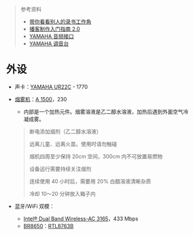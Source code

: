 > 参考资料
>
> - [带你看看别人的录书工作角](https://sspai.com/post/70126)
> - [播客制作入门指南 2.0](https://sspai.com/post/66717)
> - [YAMAHA 音频接口](https://www.yamaha.com.cn/products/music-production/steinberg/usb/)
> - [YAMAHA 调音台](https://www.yamaha.com.cn/products/show/1816/)

# 外设

- 声卡：[YAMAHA UR22C](https://item.jd.com/10034055367305.html#crumb-wrap) - 1770

- [烟雾机](https://www.zhihu.com/zvideo/1423387152058724352)：[A 1500](https://detail.tmall.com/item.htm?spm=a230r.1.14.18.5d3d5132wYbZa2&id=664968215719&ns=1&abbucket=20&skuId=4962182795616)，230

  - 内部是一个加热元件。烟雾溶液是乙二醇水溶液，加热后遇到外面空气冷凝成雾。

  > 断电添加烟剂（乙二醇水溶液）
  >
  > 远离儿童、远离火苗。使用时请勿触碰
  >
  > 烟机四周至少保持 20cm 空间，300cm 内不可放置易燃物
  >
  > 设备运行需要持续关注烟剂
  >
  > 连续使用 40 小时后，需要用 20% 白醋溶液清晰杂质
  >
  > 冷却 10～20 分钟放入箱子内
  
- 蓝牙/WiFi 双模：

  - [Intel® Dual Band Wireless-AC 3165](https://www.intel.com/content/www/us/en/products/sku/89450/intel-dual-band-wirelessac-3165/specifications.html)，433 Mbps
  - [BR8650](https://datasheet.lcsc.com/lcsc/2109131630_Realtek-Semicon-RTL8761BUV-CG_C2687140.pdf)：[RTL8763B](https://www.realtek.com/en/products/communications-network-ics/item/rtl8763b)